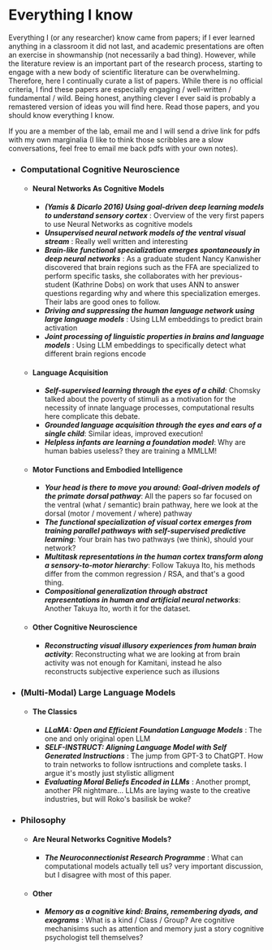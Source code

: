 # Everything I know

Everything I (or any researcher) know came from papers; if I ever learned anything in a classroom it did not last, and academic presentations are often an exercise in showmanship (not necessarily a bad thing). However, while the literature review is an important part of the research process, starting to engage with a new body of scientific literature can be overwhelming. Therefore, here I continually curate a list of papers. While there is no official criteria, I find these papers are especially engaging / well-written / fundamental / wild. Being honest, anything clever I ever said is probably a remastered version of ideas you will find here. Read those papers, and you should know everything I know.

If you are a member of the lab, email me and I will send a drive link for pdfs with my own marginalia (I like to think those scribbles are a slow conversations, feel free to email me back pdfs with your own notes).

* ###  __Computational Cognitive Neuroscience__  
  * ####  __Neural Networks As Cognitive Models__
    * __*(Yamis & Dicarlo 2016) Using goal-driven deep learning models to understand sensory cortex*__ : Overview of the very first papers to use Neural  Networks as cognitive models
    * __*Unsupervised neural network models of the ventral visual stream*__ : Really well written and interesting
    * __*Brain-like functional specialization emerges spontaneously in deep neural networks*__ : As a graduate student Nancy Kanwisher discovered that brain regions such as the FFA are specialized to perform specific tasks, she collaborates with her previous-student (Kathrine Dobs) on work that uses ANN to answer questions regarding why and where this specialization emerges. Their labs are good ones to follow. 
    * __*Driving and suppressing the human language network using large language models*__ : Using LLM embeddings to predict brain activation
    * __*Joint processing of linguistic properties in brains and language models*__ : Using LLM embeddings to specifically detect what different brain regions encode 
  * ####  __Language Acquisition__
    * __*Self-supervised learning through the eyes of a child*__: Chomsky talked about the poverty of stimuli as a motivation for the necessity of innate language processes, computational results here complicate this debate.
    * __*Grounded language acquisition through the eyes and ears of a single child*__: Similar ideas, improved execution!
    * __*Helpless infants are learning a foundation model*__: Why are human babies useless? they are training a MMLLM!
  * ####  __Motor Functions and Embodied Intelligence__
    * __*Your head is there to move you around: Goal-driven models of the primate dorsal pathway*__: All the papers so far focused on the ventral (what / semantic) brain pathway, here we look at the dorsal (motor / movement / where) pathway
    * __*The functional specialization of visual cortex emerges from training parallel pathways with self-supervised predictive learning*__: Your brain has two pathways (we think), should your network?
    * __*Multitask representations in the human cortex transform along a sensory-to-motor hierarchy*__: Follow Takuya Ito, his methods differ from the common regression / RSA, and that's a good thing.
    * __*Compositional generalization through abstract representations in human and artificial neural networks*__: Another Takuya Ito, worth it for the dataset.
  * ####  __Other Cognitive Neuroscience__
    * __*Reconstructing visual illusory experiences from human brain activity*__: Reconstructing what we are looking at from brain activity was not enough for Kamitani, instead he also reconstructs subjective experience such as illusions  
* ###  __(Multi-Modal) Large Language Models__
  * ####  __The Classics__
    * __*LLaMA: Open and Efficient Foundation Language Models*__ : The one and only original open LLM
    * __*SELF-INSTRUCT: Aligning Language Model with Self Generated Instructions*__ : The jump from GPT-3 to ChatGPT. How to train networks to follow isntructions and complete tasks. I argue it's mostly just stylistic alligment
    * __*Evaluating Moral Beliefs Encoded in LLMs*__ : Another prompt, another PR nightmare... LLMs are laying waste to the creative industries, but will Roko's basilisk be woke?
* ###  __Philosophy__  
  * ####  __Are Neural Networks Cognitive Models?__
    * __*The Neuroconnectionist Research Programme*__ : What can computational models actually tell us? very important discussion, but I disagree with most of this paper.
  * ####  __Other__
    * __*Memory as a cognitive kind: Brains, remembering dyads, and exograms*__ : What is a kind / Class / Group? Are cognitive mechanisims such as attention and memory just a story cognitive psychologist tell themselves? 
